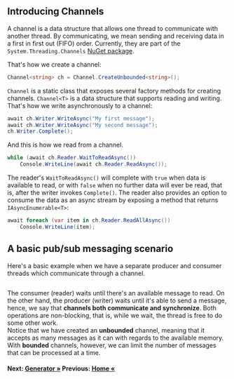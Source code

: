 ## Introducing Channels

A channel is a data structure that allows one thread to communicate with another thread. By communicating, we mean sending and receiving data in a first in first out (FIFO) order. Currently, they are part of the `System.Threading.Channels` [NuGet package](https://www.nuget.org/packages/System.Threading.Channels/).

That's how we create a channel:

```csharp
Channel<string> ch = Channel.CreateUnbounded<string>();
```

`Channel` is a static class that exposes several factory methods for creating channels. `Channel<T>` is a data structure that supports reading and writing. That's how we write asynchronously to a channel:

```csharp
await ch.Writer.WriteAsync("My first message");
await ch.Writer.WriteAsync("My second message");
ch.Writer.Complete();
```

And this is how we read from a channel.

```csharp
while (await ch.Reader.WaitToReadAsync()) 
    Console.WriteLine(await ch.Reader.ReadAsync());
```

The reader's `WaitToReadAsync()` will complete with `true` when data is available to read, or with `false` when no further data will ever be read, that is, after the writer invokes `Complete()`. The reader also provides an option to consume the data as an async stream by exposing a method that returns `IAsyncEnumerable<T>`:

```cs
await foreach (var item in ch.Reader.ReadAllAsync())
    Console.WriteLine(item);
```

## A basic pub/sub messaging scenario

Here's a basic example when we have a separate producer and consumer threads which communicate through a channel.

``` cs --region run_basic_channel_usage --source-file ./src/Program.cs --project ./src/TryChannelsDemo.csproj
```

The consumer (reader) waits until there's an available message to read. On the other hand, the producer (writer) waits until it's able to send a message, hence, we say that **channels both communicate and synchronize**. Both operations are non-blocking, that is, while we wait, the thread is free to do some other work.  
Notice that we have created an **unbounded** channel, meaning that it accepts as many messages as it can with regards to the available memory. With **bounded** channels, however, we can limit the number of messages that can be processed at a time. 

#### Next: [Generator &raquo;](../Generator.md) Previous: [Home &laquo;](../Readme.md)
